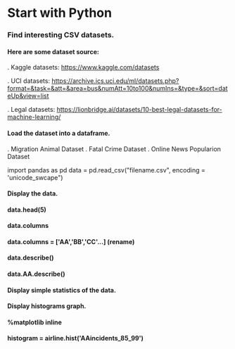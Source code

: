# Start with Python
### Find interesting CSV datasets.

#### Here are some dataset source:

. Kaggle datasets: https://www.kaggle.com/datasets 

. UCI datasets: https://archive.ics.uci.edu/ml/datasets.php?format=&task=&att=&area=bus&numAtt=10to100&numIns=&type=&sort=dateUp&view=list 

. Legal datasets: https://lionbridge.ai/datasets/10-best-legal-datasets-for-machine-learning/ 


#### Load the dataset into a dataframe.
. Migration Animal Dataset
. Fatal Crime Dataset
. Online News Popularion Dataset

import pandas as pd
data = pd.read_csv("filename.csv", encoding = 'unicode_swcape")

#### Display the data.
#### data.head(5)
#### data.columns
#### data.columns = ['AA','BB','CC'...] (rename)
#### data.describe()
#### data.AA.describe()

#### Display simple statistics of the data.

#### Display histograms graph. 
#### %matplotlib inline
#### histogram = airline.hist('AAincidents_85_99')
